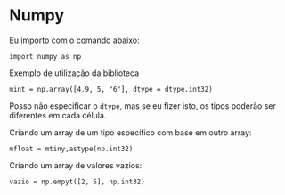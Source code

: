 # Numpy

Eu importo com o comando abaixo:

```
import numpy as np
```

Exemplo de utilização da biblioteca

```
mint = np.array([4.9, 5, "6"], dtype = dtype.int32)
```

Posso não especificar o `dtype`, mas se eu fizer isto, os tipos poderão ser diferentes em cada célula.

Criando um array de um tipo específico com base em outro array:
```
mfloat = mtiny,astype(np.int32)
```

Criando um array de valores vazios:

```
vazio = np.empyt([2, 5], np.int32)
```
